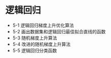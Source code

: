 # 逻辑回归

* 5-1 逻辑回归梯度上升优化算法
* 5-2 画出数据集和逻辑回归最佳拟合直线的函数
* 5-3 随机梯度上升算法
* 5-4 改进的随机梯度上升算法
* 5-5 逻辑回归分类函数
